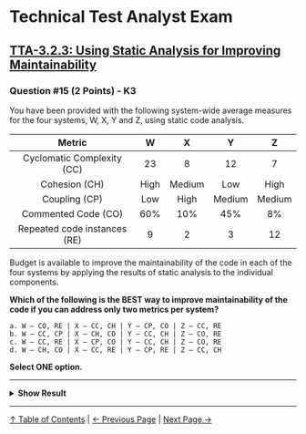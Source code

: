 # Technical Test Analyst Exam

## [TTA-3.2.3: Using Static Analysis for Improving Maintainability](../3-static-and-dynamic-analysis/3.2-static-analysis.md#323-using-static-analysis-for-improving-maintainability)

### Question #15 (2 Points) - K3

You have been provided with the following system-wide average measures for the four systems, W, X, Y and Z, using static code analysis.

|            Metric            |  W   |   X    |   Y    |   Z    |
| :--------------------------: | :--: | :----: | :----: | :----: |
|  Cyclomatic Complexity (CC)  |  23  |   8    |   12   |   7    |
|        Cohesion (CH)         | High | Medium |  Low   |  High  |
|        Coupling (CP)         | Low  |  High  | Medium | Medium |
|     Commented Code (CO)      | 60%  |  10%   |  45%   |   8%   |
| Repeated code instances (RE) |  9   |   2    |   3    |   12   |

Budget is available to improve the maintainability of the code in each of the four systems by applying the results of static analysis to the individual components.

**Which of the following is the BEST way to improve maintainability of the code if you can address only two metrics per system?**

    a. W – CO, RE | X – CC, CH | Y – CP, CO | Z – CC, RE
    b. W – CC, CP | X – CH, CO | Y – CC, CH | Z – CO, RE
    c. W – CC, RE | X – CP, CO | Y – CC, CH | Z – CO, RE
    d. W – CH, CO | X – CC, RE | Y – CP, RE | Z – CC, CH

**Select ONE option.**

---

<details>
<summary><strong>Show Result</strong></summary>

#### Correct Answer: c

**Cyclomatic Complexity (CC)** indicates the number of independent paths tough the code. - The higher the CC number, the worse code maintainability is likely to be, hence system W and Y should be addressed in this area.

**Cohesion (CH)** is a measure to which a module is self-contained and focused on a single task. - The lower it is, the worse the code maintainability is likely to be. Hence system Y should be addressed in this area.

**Coupling (CP)** is a measure of the degree to which modules rely on each other. - The higher it is, the worse the code maintainability is likely to be. Hence system X should be addressed in this area.

**Commented Code (CO)** indicates how much of the code is documented by comments. - Less comments indicates worse code maintainability. Hence systems X and Z should be addressed in this area.

**Repeated code instances (RE)** count how many code instances are duplicated. - The higher the number, the worse the code maintainability is likely to be. Hence systems W and Z should be addressed in this area.

Thus:

    a. Is not correct
    b. Is not correct
    c. Is correct (W – CC, RE | X – CP, CO | Y – CC, CH | Z – CO, RE)
    d. Is not correct

</details>

---

[↑ Table of Contents](../../README.md#table-of-contents) | [← Previous Page](question-14.md) | [Next Page →](question-16.md)
